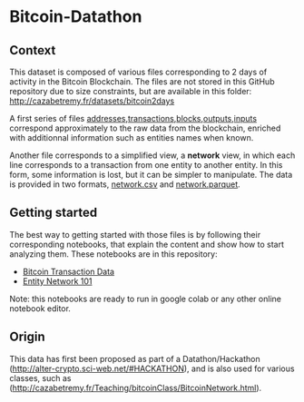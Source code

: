 # Bitcoin-Datathon

## Context
This dataset is composed of various files corresponding to 2 days of activity in the Bitcoin Blockchain.
The files are not stored in this GitHub repository due to size constraints, but are available in this folder: http://cazabetremy.fr/datasets/bitcoin2days

A first series of files [addresses](http://cazabetremy.fr/datasets/bitcoin2days/addresses.csv),[transactions](http://cazabetremy.fr/datasets/bitcoin2days/transactions.csv),[blocks](http://cazabetremy.fr/datasets/bitcoin2days/blocks.csv),[outputs](http://cazabetremy.fr/datasets/bitcoin2days/outputs.csv),[inputs](http://cazabetremy.fr/datasets/bitcoin2days/inputs.csv) correspond approximately to the raw data from the blockchain, enriched with additionnal information such as entities names when known.

Another file corresponds to a simplified view, a **network** view, in which each line corresponds to a transaction from one entity to another entity. In this form, some information is lost, but it can be simpler to manipulate. The data is provided in two formats, [network.csv](http://cazabetremy.fr/datasets/bitcoin2days/2days_entity_network.csv) and [network.parquet](http://cazabetremy.fr/datasets/bitcoin2days/2days_entity_network.parquet).

## Getting started
The best way to getting started with those files is by following their corresponding notebooks, that explain the content and show how to start analyzing them.
These notebooks are in this repository:
* [Bitcoin Transaction Data](https://github.com/Yquetzal/Bitcoin-Datathon/blob/main/Bitcoin%20Transaction%20Data.ipynb)
* [Entity Network 101](https://github.com/Yquetzal/Bitcoin-Datathon/blob/main/Entity_network_101.ipynb)

Note: this notebooks are ready to run in google colab or any other online notebook editor.



## Origin
This data has first been proposed as part of a Datathon/Hackathon (http://alter-crypto.sci-web.net/#HACKATHON), and is also used for various classes, such as (http://cazabetremy.fr/Teaching/bitcoinClass/BitcoinNetwork.html).


